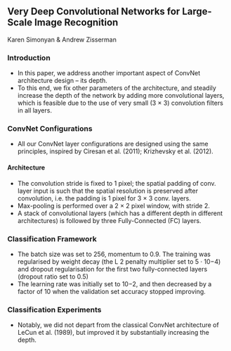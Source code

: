 ## Very Deep Convolutional Networks for Large-Scale Image Recognition
Karen Simonyan & Andrew Zisserman

### Introduction
- In this paper, we address another important aspect of ConvNet architecture design – its depth.
- To this end, we fix other parameters of the architecture, and steadily increase the depth of the network by adding more convolutional layers, which is feasible due to the use of very small (3 × 3) convolution filters in all layers.

### ConvNet Configurations
- All our ConvNet layer configurations are designed using the same principles, inspired by Ciresan et al. (2011); Krizhevsky et al. (2012).

#### Architecture
- The convolution stride is fixed to 1 pixel; the spatial padding of conv. layer input is such that the spatial resolution is preserved after convolution, i.e. the padding is 1 pixel for 3 × 3 conv. layers.
- Max-pooling is performed over a 2 × 2 pixel window, with stride 2.
- A stack of convolutional layers (which has a different depth in different architectures) is followed by
three Fully-Connected (FC) layers. 

### Classification Framework
- The batch size was set to 256, momentum to 0.9. The training was regularised by weight decay (the L 2 penalty multiplier set to 5 · 10−4) and dropout regularisation for the first two fully-connected layers (dropout ratio set to 0.5) 
- The learning rate was initially set to 10−2, and then decreased by a factor of 10 when the validation set accuracy stopped improving. 

### Classification Experiments
- Notably, we did not depart from the classical ConvNet architecture of LeCun et al. (1989), but improved it by substantially increasing the depth.
